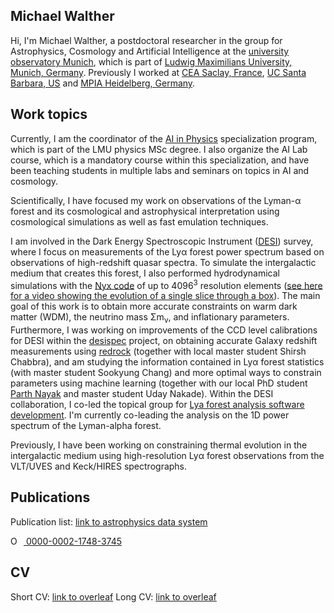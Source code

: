 ## Michael Walther

Hi, I'm  Michael Walther, a postdoctoral researcher in the group for Astrophysics, Cosmology and Artificial Intelligence at the [university observatory Munich](https://www.usm.uni-muenchen.de/), which is part of [Ludwig Maximilians University, Munich, Germany](https://www.lmu.de). Previously I worked at [CEA Saclay, France](https://www.cea.fr), [UC Santa Barbara, US](https://www.ucsb.edu) and [MPIA Heidelberg, Germany](https://www.mpia.de).

## Work topics

Currently, I am the coordinator of the [AI in Physics](https://www.physik.lmu.de/en/studies/study-programs/ai-in-physics.html) specialization program, which is part of the LMU physics MSc degree. I also organize the AI Lab course, which is a mandatory course within this specialization, and have been teaching students in multiple labs and seminars on topics in AI and cosmology.

Scientifically, I have focused my work on observations of the Lyman-α forest and its cosmological and astrophysical interpretation using cosmological simulations as well as fast emulation techniques.

I am involved in the Dark Energy Spectroscopic Instrument ([DESI](https://www.desi.lbl.gov/)) survey, where I focus on measurements of the Lyα forest power spectrum based on observations of high-redshift quasar spectra.
To simulate the intergalactic medium that creates this forest, I also performed hydrodynamical simulations with the [Nyx code](https://github.com/AMReX-Astro/Nyx) of up to 4096<sup>3</sup> resolution elements ([see here for a video showing the evolution of a single slice through a box](https://drive.google.com/file/d/1TxFsqYeJGOIXoiB1XKUSwxNPq6yJSpU6/view?resourcekey)).
The main goal of this work is to obtain more accurate constraints on warm dark matter (WDM), the neutrino mass Σm<sub>ν</sub>, and inflationary parameters.
Furthermore, I was working on improvements of the CCD level calibrations for DESI within the [desispec](https://github.com/desihub/desispec) project, on obtaining accurate Galaxy redshift measurements using [redrock](https://github.com/desihub/redrock) (together with local master student Shirsh Chabbra), and am studying the information contained in Lyα forest statistics (with master student Sookyung Chang) and more optimal ways to constrain parameters using machine learning (together with our local PhD student [Parth Nayak](https://gitlab.physik.uni-muenchen.de/Parth.Nayak) and master student Uday Nakade).
Within the DESI collaboration, I co-led the topical group for [Lya forest analysis software development](https://github.com/igmhub/picca). I'm currently co-leading the analysis on the 1D power spectrum of the Lyman-alpha forest.

Previously, I have been working on constraining thermal evolution in the intergalactic medium using high-resolution Lyα forest observations from the VLT/UVES and Keck/HIRES spectrographs.

## Publications

Publication list:  [link to astrophysics data system](https://ui.adsabs.harvard.edu/public-libraries/cATk6FUoS-eO6bimCvCCOg)

<div itemscope itemtype="https://schema.org/Person"><a itemprop="sameAs" content="https://orcid.org/0000-0002-1748-3745" href="https://orcid.org/0000-0002-1748-3745" target="orcid.widget" rel="me noopener noreferrer" style="vertical-align:top;"><img src="https://orcid.org/sites/default/files/images/orcid_16x16.png" style="width:1em;margin-right:.5em;" alt="ORCID iD icon"> 0000-0002-1748-3745</a></div>

## CV
Short CV: [link to overleaf](https://www.overleaf.com/read/fmyyfmdfrjph#96e2a5)
Long CV: [link to overleaf](https://www.overleaf.com/read/jsddwhfqxypd)

